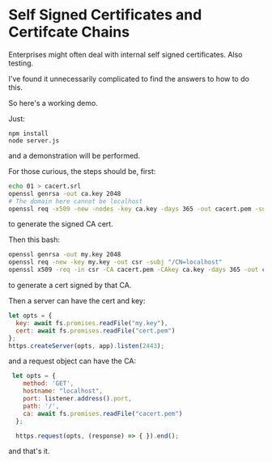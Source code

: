 # Self Signed Certificates and Certifcate Chains

Enterprises might often deal with internal self signed
certificates. Also testing.

I've found it unnecessarily complicated to find the answers to how to
do this.

So here's a working demo.

Just:

```
npm install
node server.js
```

and a demonstration will be performed.

For those curious, the steps should be, first:

```bash
echo 01 > cacert.srl
openssl genrsa -out ca.key 2048
# The domain here cannot be localhost
openssl req -x509 -new -nodes -key ca.key -days 365 -out cacert.pem -subj "/CN=example.com"
```

to generate the signed CA cert.

Then this bash:

```bash
openssl genrsa -out my.key 2048
openssl req -new -key my.key -out csr -subj "/CN=localhost"
openssl x509 -req -in csr -CA cacert.pem -CAkey ca.key -days 365 -out cert.pem
```

to generate a cert signed by that CA.

Then a server can have the cert and key:

```javascript
let opts = { 
  key: await fs.promises.readFile("my.key"),
  cert: await fs.promises.readFile("cert.pem")
};
https.createServer(opts, app).listen(2443);
```

and a request object can have the CA:

```javascript
 let opts = {
    method: 'GET',
    hostname: "localhost",
    port: listener.address().port,
    path: '/',
    ca: await fs.promises.readFile("cacert.pem")
  };

  https.request(opts, (response) => { }).end();
```

and that's it.
